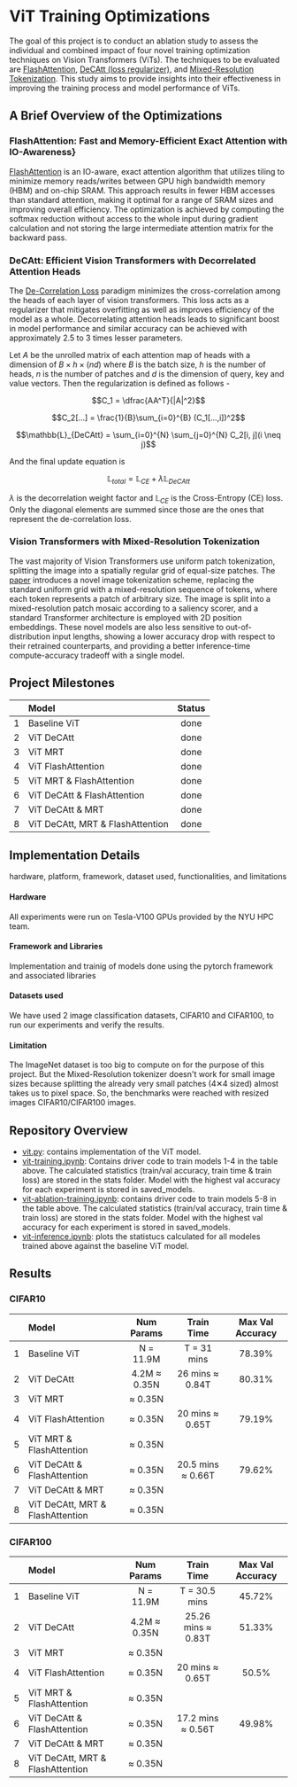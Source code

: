 <base target="_blank">

# ViT Training Optimizations

The goal of this project is to conduct an ablation study to assess the individual and combined impact of four novel training optimization techniques on Vision Transformers (ViTs). The techniques to be evaluated are [FlashAttention](https://arxiv.org/pdf/2205.14135.pdf), [DeCAtt (loss regularizer)](https://openaccess.thecvf.com/content/CVPR2023W/ECV/papers/Bhattacharyya_DeCAtt_Efficient_Vision_Transformers_With_Decorrelated_Attention_Heads_CVPRW_2023_paper.pdf), and [Mixed-Resolution Tokenization](https://arxiv.org/abs/2304.00287). This study aims to provide insights into their effectiveness in improving the training process and model performance of ViTs.

## A Brief Overview of the Optimizations

### FlashAttention: Fast and Memory-Efficient Exact Attention with IO-Awareness}

[FlashAttention](https://arxiv.org/pdf/2205.14135.pdf) is an IO-aware, exact attention algorithm that utilizes tiling to minimize memory reads/writes between GPU high bandwidth memory (HBM) and on-chip SRAM. This approach results in fewer HBM accesses than standard attention, making it optimal for a range of SRAM sizes and improving overall efficiency. The optimization is achieved by computing the softmax reduction without access to the whole input during gradient calculation and not storing the large intermediate attention matrix for the backward pass.

### DeCAtt: Efficient Vision Transformers with Decorrelated Attention Heads

The [De-Correlation Loss](https://openaccess.thecvf.com/content/CVPR2023W/ECV/papers/Bhattacharyya_DeCAtt_Efficient_Vision_Transformers_With_Decorrelated_Attention_Heads_CVPRW_2023_paper.pdf) paradigm minimizes the cross-correlation among the heads of each layer of vision transformers. This loss acts as a regularizer that mitigates overfitting as well as improves efficiency of the model as a whole. Decorrelating attention heads leads to significant boost in model performance and similar accuracy can be achieved with approximately 2.5 to 3 times lesser parameters. 

Let $`A`$ be the unrolled matrix of each attention map of heads with a dimension of $`B\times h\times (nd)`$ where $`B`$ is the batch size, $`h`$ is the number of heads, $`n`$ is the number of patches and $`d`$ is the dimension of query, key and value vectors. Then the regularization is defined as follows -

```math
C_1 = \dfrac{AA^T}{|A|^2}
```
```math
C_2[...]  = \frac{1}{B}\sum_{i=0}^{B} (C_1[...,i])^2
```
```math
\mathbb{L}_{DeCAtt} = \sum_{i=0}^{N} \sum_{j=0}^{N} C_2[i, j](i \neq j)
```
And the final update equation is
```math
\mathbb{L}_{total} = \mathbb{L}_{CE} + \lambda\mathbb{L}_{DeCAtt}
```

$`\lambda`$ is the decorrelation weight factor and $`\mathbb{L}_{CE}`$ is the Cross-Entropy (CE) loss.
Only the diagonal elements are summed since those are the ones that represent the de-correlation loss.

### Vision Transformers with Mixed-Resolution Tokenization

The vast majority of Vision Transformers use uniform patch tokenization, splitting the image into a spatially regular grid of equal-size patches. The [paper](https://arxiv.org/abs/2304.00287) introduces a novel image tokenization scheme, replacing the standard uniform grid with a mixed-resolution sequence of tokens, where each token represents a patch of arbitrary size. The image is split into a mixed-resolution patch mosaic according to a saliency scorer, and a standard Transformer architecture is employed with 2D position embeddings. These novel models are also less sensitive to out-of-distribution input lengths, showing a lower accuracy drop with respect to their retrained counterparts, and providing a better inference-time compute-accuracy tradeoff with a single model.

## Project Milestones

|    | Model                             | Status |
|:-: | :-------------------------------- | :----: |
| 1  | Baseline ViT                      | done   |
| 2  | ViT DeCAtt                        | done   |
| 3  | ViT MRT                           | done   |
| 4  | ViT FlashAttention                | done   |
| 5  | ViT MRT & FlashAttention          | done   |
| 6  | ViT DeCAtt & FlashAttention       | done   |
| 7  | ViT DeCAtt & MRT                  | done   |
| 8  | ViT DeCAtt, MRT & FlashAttention  | done   |

## Implementation Details

hardware, platform, framework, dataset used, functionalities, and limitations

#### Hardware
All experiments were run on Tesla-V100 GPUs provided by the NYU HPC team.

#### Framework and Libraries
Implementation and trainig of models done using the pytorch framework and associated libraries

#### Datasets used
We have used 2 image classification datasets, CIFAR10 and CIFAR100, to run our experiments and verify the results.

#### Limitation
The ImageNet dataset is too big to compute on for the purpose of this project. But the Mixed-Resolution tokenizer doesn't work for small image sizes because splitting the already very small patches (4✕4 sized) almost takes us to pixel space. So, the benchmarks were reached with resized images CIFAR10/CIFAR100 images.


## Repository Overview

* [vit.py](https://github.com/SamruddhiLahoti/ViTTrainingOptimizations/blob/main/vit.py): contains implementation of the ViT model.
* [vit-training.ipynb](https://github.com/SamruddhiLahoti/ViTTrainingOptimizations/blob/main/vit-training.ipynb): Contains driver code to train models 1-4 in the table above. The calculated statistics (train/val accuracy, train time & train loss) are stored in the stats folder. Model with the highest val accuracy for each experiment is stored in saved_models.
* [vit-ablation-training.ipynb](https://github.com/SamruddhiLahoti/ViTTrainingOptimizations/blob/main/vit-ablation-training.ipynb): contains driver code to train models 5-8 in the table above. The calculated statistics (train/val accuracy, train time & train loss) are stored in the stats folder. Model with the highest val accuracy for each experiment is stored in saved_models.
* [vit-inference.ipynb](https://github.com/SamruddhiLahoti/ViTTrainingOptimizations/blob/main/vit-inference.ipynb): plots the statistucs calculated for all modeles trained above against the baseline ViT model.

## Results

### CIFAR10

|    | Model                             |       Num Params       |          Train Time          | Max Val Accuracy |
|:-: | :-------------------------------- | :--------------------: | :--------------------------: | :--------------: |
| 1  | Baseline ViT                      |       N = 11.9M        |         T = 31 mins          |      78.39%      |
| 2  | ViT DeCAtt                        | 4.2M $`\approx`$ 0.35N |   26 mins $`\approx`$ 0.84T  |      80.31%      |
| 3  | ViT MRT                           |   $`\approx`$ 0.35N    |     |           |
| 4  | ViT FlashAttention                |   $`\approx`$ 0.35N    |   20 mins $`\approx`$ 0.65T  |      79.19%      |
| 5  | ViT MRT & FlashAttention          |   $`\approx`$ 0.35N    |    |           |
| 6  | ViT DeCAtt & FlashAttention       |   $`\approx`$ 0.35N    |  20.5 mins $`\approx`$ 0.66T |      79.62%      |
| 7  | ViT DeCAtt & MRT                  |   $`\approx`$ 0.35N    |     |           |
| 8  | ViT DeCAtt, MRT & FlashAttention  |   $`\approx`$ 0.35N    |     |            |


### CIFAR100

|    | Model                             |       Num Params       |          Train Time          | Max Val Accuracy |
|:-: | :-------------------------------- | :--------------------: | :--------------------------: | :--------------: |
| 1  | Baseline ViT                      |       N = 11.9M        |        T = 30.5 mins         |      45.72%      |
| 2  | ViT DeCAtt                        | 4.2M $`\approx`$ 0.35N | 25.26 mins $`\approx`$ 0.83T |      51.33%      |
| 3  | ViT MRT                           |   $`\approx`$ 0.35N    |     |           |
| 4  | ViT FlashAttention                |   $`\approx`$ 0.35N    |   20 mins $`\approx`$ 0.65T  |      50.5%       |
| 5  | ViT MRT & FlashAttention          |   $`\approx`$ 0.35N    |    |           |
| 6  | ViT DeCAtt & FlashAttention       |   $`\approx`$ 0.35N    |  17.2 mins $`\approx`$ 0.56T |      49.98%       |
| 7  | ViT DeCAtt & MRT                  |   $`\approx`$ 0.35N    |     |           |
| 8  | ViT DeCAtt, MRT & FlashAttention  |   $`\approx`$ 0.35N    |     |            |